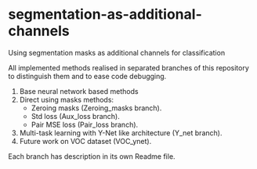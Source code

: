 # segmentation-as-additional-channels
Using segmentation masks as additional channels for classification

All implemented methods realised in separated branches of this repository to distinguish them and to ease code debugging.

1. Base neural network based methods
2. Direct using masks methods:
   - Zeroing masks (Zeroing_masks branch).
   - Std loss (Aux_loss branch).
   - Pair MSE loss (Pair_loss branch).
2. Multi-task learning with Y-Net like architecture (Y_net branch).
4. Future work on VOC dataset (VOC_ynet).

Each branch has description in its own Readme file.
